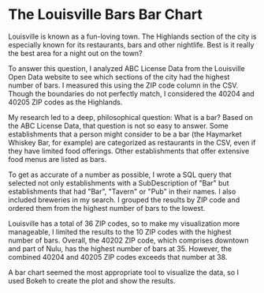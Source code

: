 # The Louisville Bars Bar Chart
Louisville is known as a fun-loving town. The Highlands section of the city is especially known for its restaurants, bars and other nightlife. Best is it really the best area for a night out on the town?

To answer this question, I analyzed ABC License Data from the Louisville Open Data website to see which sections of the city had the highest number of bars. I measured this using the ZIP code column in the CSV. Though the boundaries do not perfectly match, I considered the 40204 and 40205 ZIP codes as the Highlands. 

My research led to a deep, philosophical question: What is a bar? Based on the ABC License Data, that question is not so easy to answer. Some establishments that a person might consider to be a bar (the Haymarket Whiskey Bar, for example) are categorized as restaurants in the CSV, even if they have limited food offerings. Other establishments that offer extensive food menus are listed as bars. 

To get as accurate of a number as possible, I wrote a SQL query that selected not only establishments with a SubDescription of "Bar" but establishments that had "Bar", "Tavern" or "Pub" in their names. I also included breweries in my search. I grouped the results by ZIP code and ordered them from the highest number of bars to the lowest.

Louisville has a total of 36 ZIP codes, so to make my visualization more manageable, I limited the results to the 10 ZIP codes with the highest number of bars. Overall, the 40202 ZIP code, which comprises downtown and part of Nulu, has the highest number of bars at 35. However, the combined 40204 and 40205 ZIP codes exceeds that number at 38.

A bar chart seemed the most appropriate tool to visualize the data, so I used Bokeh to create the plot and show the results.